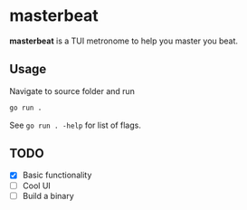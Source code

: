 # masterbeat

**masterbeat** is a TUI metronome to help you master you beat.

## Usage

Navigate to source folder and run

```bash
go run .
```

See `go run . -help` for list of flags.

## TODO

- [x] Basic functionality
- [ ] Cool UI
- [ ] Build a binary
